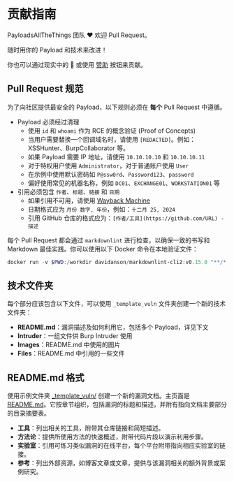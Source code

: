 # 贡献指南

PayloadsAllTheThings 团队 :heart: 欢迎 Pull Request。

随时用你的 Payload 和技术来改进！

你也可以通过现实中的 :beers: 或使用 [赞助](https://github.com/sponsors/swisskyrepo) 按钮来贡献。

## Pull Request 规范

为了向社区提供最安全的 Payload，以下规则必须在 **每个** Pull Request 中遵循。

- Payload 必须经过清理
    - 使用 `id` 和 `whoami` 作为 RCE 的概念验证 (Proof of Concepts)
    - 当用户需要替换一个回调域名时，请使用 `[REDACTED]`。例如：XSSHunter、BurpCollaborator 等。
    - 如果 Payload 需要 IP 地址，请使用 `10.10.10.10` 和 `10.10.10.11`
    - 对于特权用户使用 `Administrator`，对于普通账户使用 `User`
    - 在示例中使用默认密码如 `P@ssw0rd`、`Password123`、`password`
    - 偏好使用常见的机器名称，例如 `DC01`、`EXCHANGE01`、`WORKSTATION01` 等
- 引用必须包含 `作者`、`标题`、`链接` 和 `日期`
    - 如果引用不可用，请使用 [Wayback Machine](https://web.archive.org/)
    - 日期格式应为 `月份 数字, 年份`，例如：`十二月 25, 2024`
    - 引用 GitHub 仓库的格式应为：`[作者/工具](https://github.com/URL) - 描述`

每个 Pull Request 都会通过 `markdownlint` 进行检查，以确保一致的书写和 Markdown 最佳实践。你可以使用以下 Docker 命令在本地验证文件：

```ps1
docker run -v $PWD:/workdir davidanson/markdownlint-cli2:v0.15.0 "**/*.md" --config .github/.markdownlint.json --fix
```

## 技术文件夹

每个部分应该包含以下文件，可以使用 `_template_vuln` 文件夹创建一个新的技术文件夹：

- **README.md**：漏洞描述及如何利用它，包括多个 Payload，详见下文
- **Intruder**：一组文件供 Burp Intruder 使用
- **Images**：README.md 中使用的图片
- **Files**：README.md 中引用的一些文件

## README.md 格式

使用示例文件夹 [_template_vuln/](https://github.com/swisskyrepo/PayloadsAllTheThings/blob/master/_template_vuln/) 创建一个新的漏洞文档。主页面是 [README.md](https://github.com/swisskyrepo/PayloadsAllTheThings/blob/master/_template_vuln/README.md)。它按章节组织，包括漏洞的标题和描述，并附有指向文档主要部分的目录摘要表。

- **工具**：列出相关的工具，附带其仓库链接和简短描述。
- **方法论**：提供所使用方法的快速概述，附带代码片段以演示利用步骤。
- **实验室**：引用可练习类似漏洞的在线平台，每个平台附带指向相应实验室的链接。
- **参考**：列出外部资源，如博客文章或文章，提供与该漏洞相关的额外背景或案例研究。